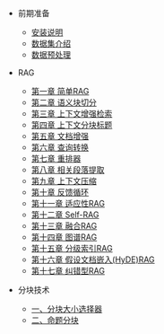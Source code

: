 * 前期准备
  * [安装说明](./content/00_installation.md)
  * [数据集介绍](./content/00_dataset.md)
  * [数据预处理](./content/00_data_preprocessing.md)
* RAG
  * [第一章 简单RAG](./content/01_simple_rag.md)
  * [第二章 语义块切分](./content/02_semantic_chunking.md)
  * [第三章 上下文增强检索](./content/03_context_enriched_rag.md)
  * [第四章 上下文分块标题](./content/04_contextual_chunk_headers_rag.md)
  * [第五章 文档增强](./content/05_doc_augmentation_rag.md)
  * [第六章 查询转换](./content/06_query_transform.md)      
  * [第七章 重排器](./content/07_reranker.md)
  * [第八章 相关段落提取](./content/08_rse.md)
  * [第九章 上下文压缩](./content/09_contextual_compression.md)
  * [第十章 反馈循环](./content/10_feedback_loop_rag.md)
  * [第十一章 适应性RAG](./content/11_adaptive_rag.md)
  * [第十二章 Self-RAG](./content/12_self_rag.md)
  * [第十三章 融合RAG](./content/13_fusion_rag.md)
  * [第十四章 图谱RAG](./content/14_graph_rag.md)
  * [第十五章 分级索引RAG](./content/15_hierarchy_rag.md)
  * [第十六章 假设文档嵌入(HyDE)RAG](./content/16_HyDE_rag.md)
  * [第十七章 纠错型RAG](./content/17_crag.md)

* 分块技术  
  * [一、分块大小选择器](./content/001_chunk_size_selector.md)
  * [二、命题分块](./content/002_proposition_chunking.md)
